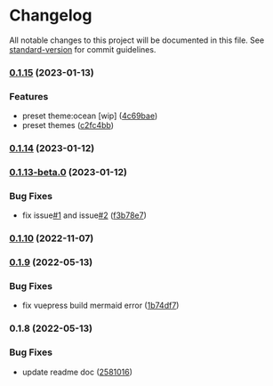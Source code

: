 # Changelog

All notable changes to this project will be documented in this file. See [standard-version](https://github.com/conventional-changelog/standard-version) for commit guidelines.

### [0.1.15](https://github.com/LiHowe/vuepress-plugin-mermaid/compare/v0.1.14...v0.1.15) (2023-01-13)


### Features

* preset theme:ocean [wip] ([4c69bae](https://github.com/LiHowe/vuepress-plugin-mermaid/commit/4c69bae9f6ad97d1806ea26127c65f9e52c92245))
* preset themes ([c2fc4bb](https://github.com/LiHowe/vuepress-plugin-mermaid/commit/c2fc4bb77a27c24bc690e4e3101f0e8a2d91b226))

### [0.1.14](https://github.com/LiHowe/vuepress-plugin-mermaid/compare/v0.1.13...v0.1.14) (2023-01-12)

### [0.1.13-beta.0](https://github.com/LiHowe/vuepress-plugin-mermaid/compare/v0.1.10...v0.1.13) (2023-01-12)


### Bug Fixes

* fix issue[#1](https://github.com/LiHowe/vuepress-plugin-mermaid/issues/1) and issue[#2](https://github.com/LiHowe/vuepress-plugin-mermaid/issues/2) ([f3b78e7](https://github.com/LiHowe/vuepress-plugin-mermaid/commit/f3b78e7c1a217352b77bca3cd796dd190cdc7967))

### [0.1.10](https://github.com/LiHowe/vuepress-plugin-mermaid/compare/v0.1.9...v0.1.10) (2022-11-07)

### [0.1.9](https://github.com/LiHowe/vuepress-plugin-mermaid/compare/v0.1.8...v0.1.9) (2022-05-13)


### Bug Fixes

* fix vuepress build mermaid error ([1b74df7](https://github.com/LiHowe/vuepress-plugin-mermaid/commit/1b74df7ff8f4326628bdea5a9318f5753917205e))

### 0.1.8 (2022-05-13)


### Bug Fixes

* update readme doc ([2581016](https://github.com/LiHowe/vuepress-plugin-mermaid/commit/258101679dff7edeeae0259a74380fb91b4fd22d))
